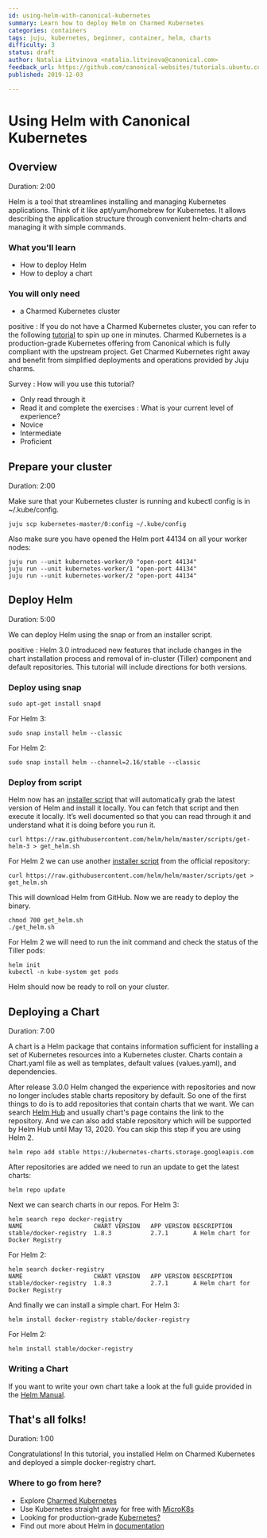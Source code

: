 ```yaml
---
id: using-helm-with-canonical-kubernetes
summary: Learn how to deploy Helm on Charmed Kubernetes
categories: containers
tags: juju, kubernetes, beginner, container, helm, charts
difficulty: 3
status: draft
author: Natalia Litvinova <natalia.litvinova@canonical.com>
feedback_url: https://github.com/canonical-websites/tutorials.ubuntu.com/issues
published: 2019-12-03

---
```

# Using Helm with Canonical Kubernetes

## Overview
Duration: 2:00

Helm is a tool that streamlines installing and managing Kubernetes applications. Think of it like apt/yum/homebrew for Kubernetes. It allows describing the application structure through convenient helm-charts and managing it with simple commands.

### What you'll learn

- How to deploy Helm 
- How to deploy a chart

### You will only need

- a Charmed Kubernetes cluster

positive
: If you do not have a Charmed Kubernetes cluster, you can refer to the following [tutorial](https://tutorials.ubuntu.com/tutorial/get-started-charmed-kubernetes) to spin up one in minutes. Charmed Kubernetes is a production-grade Kubernetes offering from Canonical which is fully compliant with the upstream project. Get Charmed Kubernetes right away and benefit from simplified deployments and operations provided by Juju charms.

Survey
: How will you use this tutorial?
 - Only read through it
 - Read it and complete the exercises
: What is your current level of experience?
 - Novice
 - Intermediate
 - Proficient

## Prepare your cluster
Duration: 2:00

Make sure that your Kubernetes cluster is running and kubectl config is in ~/.kube/config.

`juju scp kubernetes-master/0:config ~/.kube/config`

Also make sure you have opened the Helm port 44134 on all your worker nodes:

```
juju run --unit kubernetes-worker/0 "open-port 44134"
juju run --unit kubernetes-worker/1 "open-port 44134"
juju run --unit kubernetes-worker/2 "open-port 44134"
```

## Deploy Helm
Duration: 5:00

We can deploy Helm using the snap or from an installer script. 

positive
: Helm 3.0 introduced new features that include changes in the chart installation process and removal of in-cluster (Tiller) component and default repositories. This tutorial will include directions for both versions.

### Deploy using snap 

```
sudo apt-get install snapd
```

For Helm 3:

```
sudo snap install helm --classic
```

For Helm 2:

```
sudo snap install helm --channel=2.16/stable --classic
```

### Deploy from script

Helm now has an [installer script](https://github.com/helm/helm/blob/master/scripts/get-helm-3) that will automatically grab the latest version of Helm and install it locally. You can fetch that script and then execute it locally. It’s well documented so that you can read through it and understand what it is doing before you run it.

```
curl https://raw.githubusercontent.com/helm/helm/master/scripts/get-helm-3 > get_helm.sh
```

For Helm 2 we can use another [installer script](https://github.com/helm/helm/blob/master/scripts/get) from the official repository:

```
curl https://raw.githubusercontent.com/helm/helm/master/scripts/get > get_helm.sh
```

This will download Helm from GitHub. Now we are ready to deploy the binary. 
```
chmod 700 get_helm.sh
./get_helm.sh
```

For Helm 2 we will need to run the init command and check the status of the Tiller pods:

```
helm init
kubectl -n kube-system get pods
```

Helm should now be ready to roll on your cluster. 

## Deploying a Chart
Duration: 7:00

A chart is a Helm package that contains information sufficient for installing a set of Kubernetes resources into a Kubernetes cluster. Charts contain a Chart.yaml file as well as templates, default values (values.yaml), and dependencies.

After release 3.0.0 Helm changed the experience with repositories and now no longer includes stable charts repository by default. 
So one of the first things to do is to add repositories that contain charts that we want. We can search [Helm Hub](https://hub.helm.sh/) and usually chart's page contains the link to the repository.
And we can also add stable repository which will be supported by Helm Hub until May 13, 2020. You can skip this step if you are using Helm 2.

```
helm repo add stable https://kubernetes-charts.storage.googleapis.com
```

After repositories are added we need to run an update to get the latest charts:

`helm repo update`

Next we can search charts in our repos. For Helm 3:

```
helm search repo docker-registry
NAME                    CHART VERSION	APP VERSION	DESCRIPTION                     
stable/docker-registry  1.8.3        	2.7.1      	A Helm chart for Docker Registry
```
For Helm 2:

```
helm search docker-registry
NAME                  	CHART VERSION	APP VERSION	DESCRIPTION                     
stable/docker-registry	1.8.3        	2.7.1      	A Helm chart for Docker Registry
```
And finally we can install a simple chart. For Helm 3:

`helm install docker-registry stable/docker-registry`

For Helm 2:

```
helm install stable/docker-registry
```

### Writing a Chart
If you want to write your own chart take a look at the full guide provided in the [Helm Manual](https://helm.sh/docs/topics/charts/).

## That's all folks!
Duration: 1:00

Congratulations! In this tutorial, you installed Helm on Charmed Kubernetes and deployed a simple docker-registry chart.

### Where to go from here?
- Explore [Charmed Kubernetes](https://jaas.ai/kubernetes)
- Use Kubernetes straight away for free with [MicroK8s](https://microk8s.io)
- Looking for production-grade [Kubernetes?](https://ubuntu.com/kubernetes/contact-us)
- Find out more about Helm in [documentation](https://docs.helm.sh)
